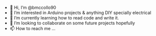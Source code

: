 - 👋 Hi, I’m @bmccollo90
- 👀 I’m interested in Arduino projects & anything DIY specially electrical
- 🌱 I’m currently learning how to read code and write it.
- 💞️ I’m looking to collaborate on some future projects hopefully
- 📫 How to reach me ...

<!---
bmccollo90/bmccollo90 is a ✨ special ✨ repository because its `README.md` (this file) appears on your GitHub profile.
You can click the Preview link to take a look at your changes.
--->
